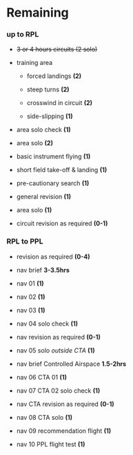 # Remaining

### up to RPL

* ~~3 or 4 hours circuits (2 solo)~~

* training area

  * forced landings **(2)**

  * steep turns **(2)**

  * crosswind in circuit **(2)**

  * side-slipping **(1)**

* area solo check **(1)**

* area solo **(2)**

* basic instrument flying **(1)**

* short field take-off & landing **(1)**

* pre-cautionary search **(1)**

* general revision **(1)**

* area solo **(1)**

* circuit revision as required **(0-1)**

### RPL to PPL

* revision as required **(0-4)**

* nav brief **3-3.5hrs**

* nav 01 **(1)**

* nav 02 **(1)**

* nav 03 **(1)**

* nav 04 solo check **(1)**

* nav revision as required **(0-1)**

* nav 05 solo *outside CTA* **(1)**

* nav brief Controlled Airspace **1.5-2hrs**

* nav 06 CTA 01 **(1)**

* nav 07 CTA 02 solo check **(1)**

* nav CTA revision as required **(0-1)**

* nav 08 CTA solo **(1)**

* nav 09 recommendation flight **(1)**

* nav 10 PPL flight test **(1)**
